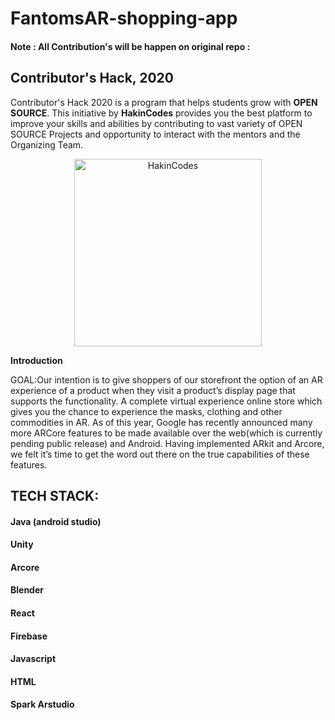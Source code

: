 # FantomsAR-shopping-app

#### Note : All Contribution's will be happen on original repo : 
## Contributor's Hack, 2020

Contributor's Hack 2020 is a program that helps students grow with **OPEN SOURCE**. This initiative by **HakinCodes** provides you the best platform to improve your skills and abilities by contributing to vast variety of OPEN SOURCE Projects and opportunity to interact with the mentors and the Organizing Team.

<p align="center">
  <a href="https://hakincodes.tech/">
    <img src="https://user-images.githubusercontent.com/54139847/87952512-882a5600-cac7-11ea-939d-8304a641d8a9.png" alt="HakinCodes" width="300" >
  </a>
</p>

**Introduction**

GOAL:Our intention is to give shoppers of our storefront the option of an AR experience of a product when they visit a product’s display page that supports the functionality. 
A complete virtual experience online store which gives you the chance to experience the masks, clothing and other commodities in AR. 
As of this year, Google has recently announced many more ARCore features to be made available over the web(which is currently pending public release) and Android. Having implemented ARkit and Arcore, we felt it’s time to get the word out there on the true capabilities of these features. 

## TECH STACK:
#### Java (android studio) 
#### Unity 
#### Arcore 
#### Blender 
#### React 
#### Firebase 
#### Javascript 
#### HTML
#### Spark Arstudio
